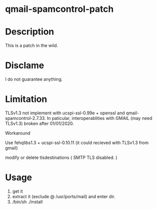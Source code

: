# qmail-spamcontrol-patch

# Description

This is a patch in the wild.

# Disclame

I do not guarantee anything.

# Limitation

 TLSv1.3 not implement with ucspi-ssl-0.99e + openssl and qmail-spamcontrol-2.7.33.
 In paticular, interoperablities with GMAIL (may need TLSv1.3) broken after 01/01/2020.
 
Workaround
 
Use fehqlibs1.3 + ucspi-ssl-0.10.11 (it could recieved with TLSv1.3 from gmail) 

modify or delete tlsdestinations ( SMTP TLS disabled. )
 
# Usage

1) get it
2) extract it (exclude @ /usr/ports/mail) and enter dir.
3) /bin/sh ./install 
